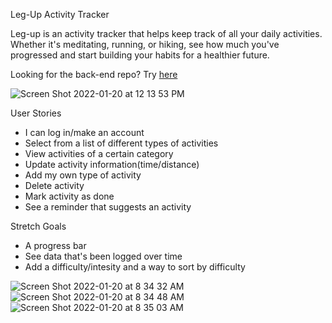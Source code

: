 Leg-Up Activity Tracker

Leg-up is an activity tracker that helps keep track of all your daily activities. 
Whether it's meditating, running, or hiking, see how much you've progressed and start
building your habits for a healthier future. 

Looking for the back-end repo? Try [here](https://github.com/Ian-Ennis/activity_tracker_backend)

![Screen Shot 2022-01-20 at 12 13 53 PM](https://user-images.githubusercontent.com/89321676/150406593-4f2955d4-0338-44db-a282-2aa9177b5912.png)

User Stories


- I can log in/make an account
- Select from a list of different types of activities
- View activities of a certain category
- Update activity information(time/distance)
- Add my own type of activity
- Delete activity
- Mark activity as done
- See a reminder that suggests an activity


Stretch Goals

- A progress bar
- See data that's been logged over time
- Add a difficulty/intesity and a way to sort by difficulty

![Screen Shot 2022-01-20 at 8 34 32 AM](https://user-images.githubusercontent.com/67617842/150400839-bae9bbc5-dd26-4b9a-97c8-1bdbbc815416.png)
![Screen Shot 2022-01-20 at 8 34 48 AM](https://user-images.githubusercontent.com/67617842/150400870-412d6fbc-eea3-4aae-886b-c487d6260abf.png)
![Screen Shot 2022-01-20 at 8 35 03 AM](https://user-images.githubusercontent.com/67617842/150400908-6392b936-d3fd-431c-96dc-dbe61d28a0a3.png)
